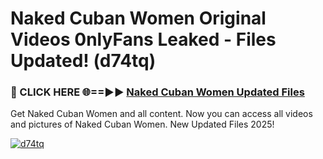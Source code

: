 # Naked Cuban Women Original Videos 0nlyFans Leaked - Files Updated! (d74tq)

<h3>🔴 CLICK HERE 🌐==►► <a href="https://tinyurl.com/up5wt9bj" rel="nofollow">Naked Cuban Women Updated Files</a></h3>

Get Naked Cuban Women and all content. Now you can access all videos and pictures of Naked Cuban Women. New Updated Files 2025!

[![d74tq](https://i.imgur.com/ABiUzMV.gif)](https://tinyurl.com/up5wt9bj)
